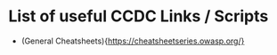 # List of useful CCDC Links / Scripts


* (General Cheatsheets){https://cheatsheetseries.owasp.org/}
